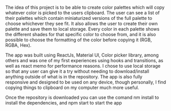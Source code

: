 The idea of this project is to be able to create color palettes which will copy whatever color is picked to the users clipboard. The user can see a list of their palettes which contain miniaturized versions of the full palette to choose whichever they see fit. It also allows the user to create their own palette and save them to local storage. Every color in each palette shows the different shades for that specific color to choose from, and it is also possible to choose the formatting of the color before copying it (RGB, RGBA, Hex). 

The app was built using ReactJs, Material UI, Color picker library, among others and was one of my first experiences using hooks and transitions, as well as react memo for performance reasons. I chose to use local storage so that any user can give it a try without needing to download/install anything outside of what is in the repository. The app is also fully responsive and designed to be used on any device, though personally, I find copying things to clipboard on my computer much more useful.

Once the repository is downloaded you can use the comand nm install to install the dependencies, and npm start to start the app
